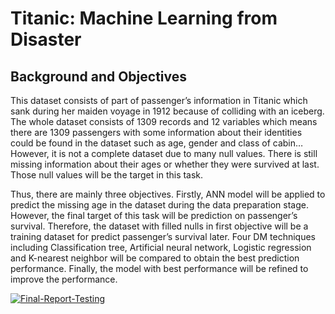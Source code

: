 # Titanic: Machine Learning from Disaster
## Background and Objectives
This dataset consists of part of passenger’s information in Titanic which sank during her maiden voyage in 1912 because of colliding with an iceberg. The whole dataset consists of 1309 records and 12 variables which means there are 1309 passengers with some information about their identities could be found in the dataset such as age, gender and class of cabin…However, it is not a complete dataset due to many null values. There is still missing information about their ages or whether they were survived at last. Those null values will be the target in this task.
  
Thus, there are mainly three objectives. Firstly, ANN model will be applied to predict the missing age in the dataset during the data preparation stage. However, the final target of this task will be prediction on passenger’s survival. Therefore, the dataset with filled nulls in first objective will be a training dataset for predict passenger’s survival later. Four DM techniques including Classification tree, Artificial neural network, Logistic regression and K-nearest neighbor will be compared to obtain the best prediction performance. Finally, the model with best performance will be refined to improve the performance.

<a href="https://ibb.co/YTt4XtT"><img src="https://i.ibb.co/tPbwzbP/Final-Report-Testing.png" alt="Final-Report-Testing" border="0"></a>
